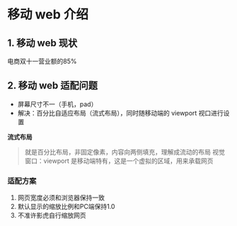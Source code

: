 # 移动 web 介绍

## 1. 移动 web 现状

电商双十一营业额的85%

## 2. 移动 web 适配问题

- 屏幕尺寸不一（手机，pad）
- 解决：百分比自适应布局（流式布局），同时随移动端的 viewport 视口进行设置

**流式布局**
> 就是百分比布局，非固定像素，内容向两侧填充，理解成流动的布局
> 视觉窗口：viewport 是移动端特有，这是一个虚拟的区域，用来承载网页

### 适配方案

1. 网页宽度必须和浏览器保持一致
2. 默认显示的缩放比例和PC端保持1.0
3. 不准许影虎自行缩放网页




